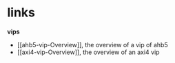 # links
**vips**
- [[ahb5-vip-Overview]], the overview of a vip of ahb5
- [[axi4-vip-Overview]], the overview of an axi4 vip